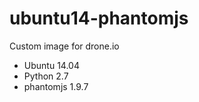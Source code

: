 ubuntu14-phantomjs
==================

Custom image for drone.io 
 - Ubuntu 14.04
 - Python 2.7
 - phantomjs 1.9.7
